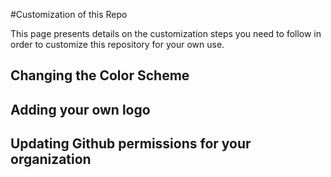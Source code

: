 #Customization of this Repo

This page presents details on the customization steps you need to follow in order to customize this repository for your own use.

## Changing the Color Scheme

## Adding your own logo

## Updating Github permissions for your organization


